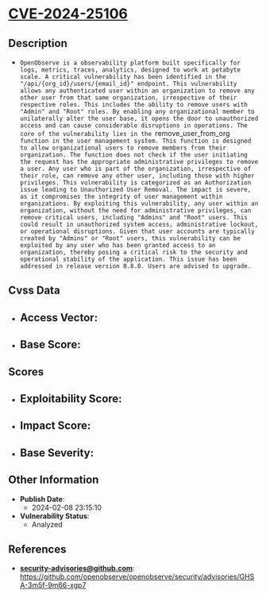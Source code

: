
# [CVE-2024-25106](https://cve.mitre.org/cgi-bin/cvename.cgi?name=CVE-2024-25106)

## Description

- `OpenObserve is a observability platform built specifically for logs, metrics, traces, analytics, designed to work at petabyte scale. A critical vulnerability has been identified in the "/api/{org_id}/users/{email_id}" endpoint. This vulnerability allows any authenticated user within an organization to remove any other user from that same organization, irrespective of their respective roles. This includes the ability to remove users with "Admin" and "Root" roles. By enabling any organizational member to unilaterally alter the user base, it opens the door to unauthorized access and can cause considerable disruptions in operations. The core of the vulnerability lies in the `remove_user_from_org` function in the user management system. This function is designed to allow organizational users to remove members from their organization. The function does not check if the user initiating the request has the appropriate administrative privileges to remove a user. Any user who is part of the organization, irrespective of their role, can remove any other user, including those with higher privileges. This vulnerability is categorized as an Authorization issue leading to Unauthorized User Removal. The impact is severe, as it compromises the integrity of user management within organizations. By exploiting this vulnerability, any user within an organization, without the need for administrative privileges, can remove critical users, including "Admins" and "Root" users. This could result in unauthorized system access, administrative lockout, or operational disruptions. Given that user accounts are typically created by "Admins" or "Root" users, this vulnerability can be exploited by any user who has been granted access to an organization, thereby posing a critical risk to the security and operational stability of the application. This issue has been addressed in release version 0.8.0. Users are advised to upgrade.`

## Cvss Data

- **Access Vector**:
  - 
- **Base Score**:
  - 

## Scores

- **Exploitability Score**:
  - 
- **Impact Score**:
  - 
- **Base Severity**:
  - 

## Other Information

- **Publish Date**:
  - 2024-02-08 23:15:10
- **Vulnerability Status**:
  - Analyzed

## References

- **security-advisories@github.com**: https://github.com/openobserve/openobserve/security/advisories/GHSA-3m5f-9m66-xgp7
